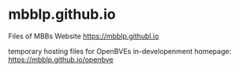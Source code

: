 # mbblp.github.io
Files of MBBs Website https://mbblp.githubl.io

temporary hosting files for OpenBVEs in-developenment homepage: https://mbblp.github.io/openbve

